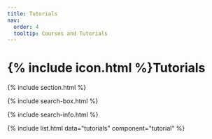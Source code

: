 ```yaml
---
title: Tutorials
nav:
  order: 4
  tooltip: Courses and Tutorials
---
```


# {% include icon.html %}Tutorials

{% include section.html %}

{% include search-box.html %}

{% include search-info.html %}

{% include list.html data="tutorials" component="tutorial" %}
